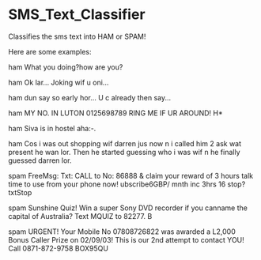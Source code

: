 # SMS_Text_Classifier
Classifies the sms text into HAM or SPAM!



Here are some examples:

ham What you doing?how are you?


ham Ok lar... Joking wif u oni...


ham dun say so early hor... U c already then say...


ham MY NO. IN LUTON 0125698789 RING ME IF UR AROUND! H*


ham Siva is in hostel aha:-.


ham Cos i was out shopping wif darren jus now n i called him 2 ask wat present he wan lor. Then he started guessing who i was wif n he finally guessed darren lor.


spam FreeMsg: Txt: CALL to No: 86888 & claim your reward of 3 hours talk time to use from your phone now! ubscribe6GBP/ mnth inc 3hrs 16 stop?txtStop


spam Sunshine Quiz! Win a super Sony DVD recorder if you canname the capital of Australia? Text MQUIZ to 82277. B


spam URGENT! Your Mobile No 07808726822 was awarded a L2,000 Bonus Caller Prize on 02/09/03! This is our 2nd attempt to contact YOU! Call 0871-872-9758 BOX95QU
